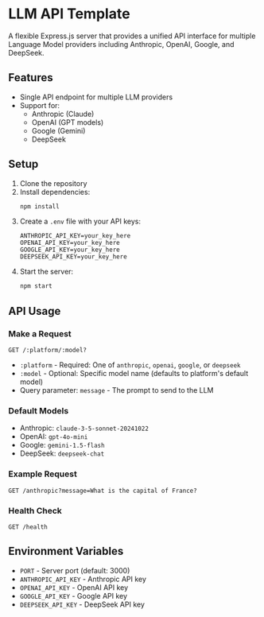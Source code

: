 # LLM API Template

A flexible Express.js server that provides a unified API interface for multiple Language Model providers including Anthropic, OpenAI, Google, and DeepSeek.

## Features

- Single API endpoint for multiple LLM providers
- Support for:
  - Anthropic (Claude)
  - OpenAI (GPT models)
  - Google (Gemini)
  - DeepSeek

## Setup

1. Clone the repository
2. Install dependencies:
   ```bash
   npm install
   ```
3. Create a `.env` file with your API keys:
   ```
   ANTHROPIC_API_KEY=your_key_here
   OPENAI_API_KEY=your_key_here
   GOOGLE_API_KEY=your_key_here
   DEEPSEEK_API_KEY=your_key_here
   ```
4. Start the server:
   ```bash
   npm start
   ```

## API Usage

### Make a Request

```
GET /:platform/:model?
```

- `:platform` - Required: One of `anthropic`, `openai`, `google`, or `deepseek`
- `:model` - Optional: Specific model name (defaults to platform's default model)
- Query parameter: `message` - The prompt to send to the LLM

### Default Models

- Anthropic: `claude-3-5-sonnet-20241022`
- OpenAI: `gpt-4o-mini`
- Google: `gemini-1.5-flash`
- DeepSeek: `deepseek-chat`

### Example Request

```
GET /anthropic?message=What is the capital of France?
```

### Health Check

```
GET /health
```

## Environment Variables

- `PORT` - Server port (default: 3000)
- `ANTHROPIC_API_KEY` - Anthropic API key
- `OPENAI_API_KEY` - OpenAI API key
- `GOOGLE_API_KEY` - Google API key
- `DEEPSEEK_API_KEY` - DeepSeek API key
